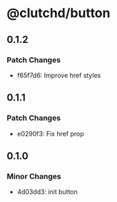 # @clutchd/button

## 0.1.2

### Patch Changes

- f65f7d6: Improve href styles

## 0.1.1

### Patch Changes

- e0290f3: Fix href prop

## 0.1.0

### Minor Changes

- 4d03dd3: init button
